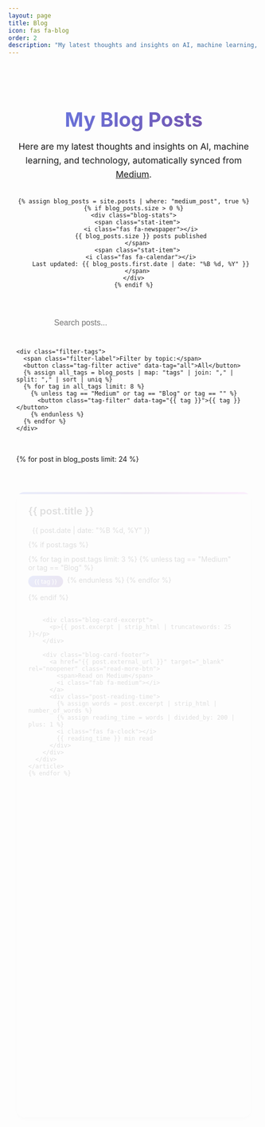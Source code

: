 ```yaml
---
layout: page
title: Blog
icon: fas fa-blog
order: 2
description: "My latest thoughts and insights on AI, machine learning, and technology - automatically synced from Medium."
---
```


<div class="blog-container">
  <div class="blog-header">
    <h1>My Blog Posts</h1>
    <p>Here are my latest thoughts and insights on AI, machine learning, and technology, automatically synced from <a href="https://medium.com/@arjunagarwal899" target="_blank" rel="noopener">Medium</a>.</p>
    
    {% assign blog_posts = site.posts | where: "medium_post", true %}
    {% if blog_posts.size > 0 %}
    <div class="blog-stats">
      <span class="stat-item">
        <i class="fas fa-newspaper"></i>
        {{ blog_posts.size }} posts published
      </span>
      <span class="stat-item">
        <i class="fas fa-calendar"></i>
        Last updated: {{ blog_posts.first.date | date: "%B %d, %Y" }}
      </span>
    </div>
    {% endif %}
  </div>

  <!-- Filter and Search -->
  <div class="blog-controls">
    <div class="search-box">
      <i class="fas fa-search"></i>
      <input type="text" id="blog-search" placeholder="Search posts..." />
    </div>
    
    <div class="filter-tags">
      <span class="filter-label">Filter by topic:</span>
      <button class="tag-filter active" data-tag="all">All</button>
      {% assign all_tags = blog_posts | map: "tags" | join: "," | split: "," | sort | uniq %}
      {% for tag in all_tags limit: 8 %}
        {% unless tag == "Medium" or tag == "Blog" or tag == "" %}
          <button class="tag-filter" data-tag="{{ tag }}">{{ tag }}</button>
        {% endunless %}
      {% endfor %}
    </div>
  </div>

  <div class="blog-grid" id="blog-grid">
    {% for post in blog_posts limit: 24 %}
    <article class="blog-card" data-tags="{{ post.tags | join: ',' | downcase }}">
      <div class="blog-card-content">
        <div class="blog-card-header">
          <h3 class="blog-card-title">
            <a href="{{ post.external_url }}" target="_blank" rel="noopener">
              {{ post.title }}
            </a>
          </h3>
          <div class="blog-card-meta">
            <time datetime="{{ post.date | date_to_xmlschema }}">
              <i class="fas fa-calendar-alt"></i>
              {{ post.date | date: "%B %d, %Y" }}
            </time>
            {% if post.tags %}
            <div class="blog-card-tags">
              {% for tag in post.tags limit: 3 %}
                {% unless tag == "Medium" or tag == "Blog" %}
                  <span class="tag">{{ tag }}</span>
                {% endunless %}
              {% endfor %}
            </div>
            {% endif %}
          </div>
        </div>
        
        <div class="blog-card-excerpt">
          <p>{{ post.excerpt | strip_html | truncatewords: 25 }}</p>
        </div>
        
        <div class="blog-card-footer">
          <a href="{{ post.external_url }}" target="_blank" rel="noopener" class="read-more-btn">
            <span>Read on Medium</span>
            <i class="fab fa-medium"></i>
          </a>
          <div class="post-reading-time">
            {% assign words = post.excerpt | strip_html | number_of_words %}
            {% assign reading_time = words | divided_by: 200 | plus: 1 %}
            <i class="fas fa-clock"></i>
            {{ reading_time }} min read
          </div>
        </div>
      </div>
    </article>
    {% endfor %}
  </div>

  {% if blog_posts.size == 0 %}
  <div class="no-posts">
    <div class="no-posts-icon">
      <i class="fas fa-newspaper"></i>
    </div>
    <h3>No blog posts found</h3>
    <p>Posts will appear here automatically when synced from Medium.</p>
    <p>The sync happens every 6 hours, or you can trigger it manually from the repository.</p>
    <a href="https://github.com/arjunagarwal899/arjunagarwal899.github.io/actions" target="_blank" rel="noopener" class="check-sync-btn">
      <i class="fas fa-sync-alt"></i>
      Check Sync Status
    </a>
  </div>
  {% endif %}

  <div class="no-results" id="no-results" style="display: none;">
    <div class="no-results-icon">
      <i class="fas fa-search"></i>
    </div>
    <h3>No posts found</h3>
    <p>Try adjusting your search or filter criteria.</p>
  </div>

  {% if blog_posts.size > 24 %}
  <div class="load-more-container">
    <button id="load-more-btn" class="load-more-btn">
      <span>Load More Posts</span>
      <i class="fas fa-chevron-down"></i>
    </button>
  </div>
  {% endif %}

  <div class="blog-footer">
    <div class="footer-content">
      <p>
        <i class="fab fa-medium"></i>
        Want to see all my posts? Visit my 
        <a href="https://medium.com/@arjunagarwal899" target="_blank" rel="noopener">
          Medium profile
        </a>
      </p>
      <p class="sync-info">
        <i class="fas fa-sync-alt"></i>
        Posts are automatically synced every 6 hours from Medium
      </p>
    </div>
  </div>
</div>

<style>
:root {
  --blog-primary: #667eea;
  --blog-secondary: #764ba2;
  --blog-accent: #f093fb;
  --blog-text: var(--text-color);
  --blog-text-muted: var(--text-muted-color);
  --blog-bg: var(--main-bg);
  --blog-card-bg: var(--card-bg);
  --blog-border: var(--border-color);
  --blog-shadow: rgba(0, 0, 0, 0.1);
  --blog-hover-shadow: rgba(0, 0, 0, 0.15);
}

.blog-container {
  max-width: 1200px;
  margin: 0 auto;
  padding: 2rem 1rem;
}

.blog-header {
  text-align: center;
  margin-bottom: 3rem;
}

.blog-header h1 {
  font-size: 2.5rem;
  margin-bottom: 1rem;
  background: linear-gradient(135deg, var(--blog-primary) 0%, var(--blog-secondary) 100%);
  -webkit-background-clip: text;
  -webkit-text-fill-color: transparent;
  background-clip: text;
  font-weight: 700;
}

.blog-header p {
  font-size: 1.1rem;
  color: var(--blog-text-muted);
  max-width: 600px;
  margin: 0 auto 2rem;
  line-height: 1.6;
}

.blog-stats {
  display: flex;
  justify-content: center;
  gap: 2rem;
  flex-wrap: wrap;
  margin-top: 1.5rem;
}

.stat-item {
  display: flex;
  align-items: center;
  gap: 0.5rem;
  color: var(--blog-text-muted);
  font-size: 0.9rem;
}

.stat-item i {
  color: var(--blog-primary);
}

.blog-controls {
  margin-bottom: 2rem;
  display: flex;
  flex-direction: column;
  gap: 1rem;
  align-items: center;
}

.search-box {
  position: relative;
  max-width: 400px;
  width: 100%;
}

.search-box i {
  position: absolute;
  left: 1rem;
  top: 50%;
  transform: translateY(-50%);
  color: var(--blog-text-muted);
}

.search-box input {
  width: 100%;
  padding: 0.75rem 1rem 0.75rem 2.5rem;
  border: 2px solid var(--blog-border);
  border-radius: 2rem;
  background: var(--blog-card-bg);
  color: var(--blog-text);
  font-size: 1rem;
  transition: all 0.3s ease;
}

.search-box input:focus {
  outline: none;
  border-color: var(--blog-primary);
  box-shadow: 0 0 0 3px rgba(102, 126, 234, 0.1);
}

.filter-tags {
  display: flex;
  align-items: center;
  gap: 0.5rem;
  flex-wrap: wrap;
  justify-content: center;
}

.filter-label {
  font-weight: 600;
  color: var(--blog-text);
  margin-right: 0.5rem;
}

.tag-filter {
  padding: 0.5rem 1rem;
  border: 2px solid var(--blog-border);
  background: var(--blog-card-bg);
  color: var(--blog-text);
  border-radius: 1.5rem;
  cursor: pointer;
  transition: all 0.3s ease;
  font-size: 0.85rem;
  font-weight: 500;
}

.tag-filter:hover,
.tag-filter.active {
  background: var(--blog-primary);
  border-color: var(--blog-primary);
  color: white;
  transform: translateY(-2px);
}

.blog-grid {
  display: grid;
  grid-template-columns: repeat(auto-fit, minmax(350px, 1fr));
  gap: 2rem;
  margin-bottom: 3rem;
}

.blog-card {
  background: var(--blog-card-bg);
  border-radius: 16px;
  box-shadow: 0 4px 6px var(--blog-shadow);
  transition: all 0.3s ease;
  overflow: hidden;
  border: 1px solid var(--blog-border);
  position: relative;
}

.blog-card::before {
  content: '';
  position: absolute;
  top: 0;
  left: 0;
  right: 0;
  height: 4px;
  background: linear-gradient(90deg, var(--blog-primary), var(--blog-secondary), var(--blog-accent));
}

.blog-card:hover {
  transform: translateY(-8px);
  box-shadow: 0 12px 30px var(--blog-hover-shadow);
}

.blog-card-content {
  padding: 1.5rem;
  height: 100%;
  display: flex;
  flex-direction: column;
}

.blog-card-title {
  margin: 0 0 1rem 0;
  font-size: 1.25rem;
  line-height: 1.4;
  font-weight: 600;
}

.blog-card-title a {
  color: var(--heading-color);
  text-decoration: none;
  transition: color 0.3s ease;
}

.blog-card-title a:hover {
  color: var(--blog-primary);
}

.blog-card-meta {
  display: flex;
  flex-direction: column;
  gap: 0.75rem;
  margin-bottom: 1rem;
  font-size: 0.875rem;
  color: var(--blog-text-muted);
}

.blog-card-meta time {
  display: flex;
  align-items: center;
  gap: 0.5rem;
}

.blog-card-tags {
  display: flex;
  gap: 0.5rem;
  flex-wrap: wrap;
}

.tag {
  background: linear-gradient(135deg, var(--blog-primary), var(--blog-secondary));
  color: white;
  padding: 0.25rem 0.75rem;
  border-radius: 1rem;
  font-size: 0.75rem;
  font-weight: 500;
}

.blog-card-excerpt {
  flex-grow: 1;
  margin-bottom: 1.5rem;
}

.blog-card-excerpt p {
  color: var(--blog-text);
  line-height: 1.6;
  margin: 0;
}

.blog-card-footer {
  display: flex;
  justify-content: space-between;
  align-items: center;
  margin-top: auto;
  gap: 1rem;
}

.read-more-btn {
  display: inline-flex;
  align-items: center;
  gap: 0.5rem;
  color: white;
  background: linear-gradient(135deg, var(--blog-primary), var(--blog-secondary));
  text-decoration: none;
  font-weight: 500;
  padding: 0.75rem 1.25rem;
  border-radius: 2rem;
  transition: all 0.3s ease;
  font-size: 0.9rem;
}

.read-more-btn:hover {
  transform: translateX(4px);
  box-shadow: 0 4px 12px rgba(102, 126, 234, 0.3);
}

.post-reading-time {
  display: flex;
  align-items: center;
  gap: 0.5rem;
  color: var(--blog-text-muted);
  font-size: 0.8rem;
}

.no-posts,
.no-results {
  text-align: center;
  padding: 4rem 2rem;
  color: var(--blog-text-muted);
}

.no-posts-icon,
.no-results-icon {
  font-size: 4rem;
  color: var(--blog-primary);
  margin-bottom: 1rem;
}

.no-posts h3,
.no-results h3 {
  margin-bottom: 1rem;
  color: var(--heading-color);
}

.check-sync-btn {
  display: inline-flex;
  align-items: center;
  gap: 0.5rem;
  color: white;
  background: var(--blog-primary);
  text-decoration: none;
  padding: 0.75rem 1.5rem;
  border-radius: 2rem;
  margin-top: 1rem;
  transition: all 0.3s ease;
}

.check-sync-btn:hover {
  background: var(--blog-secondary);
  transform: translateY(-2px);
}

.load-more-container {
  text-align: center;
  margin: 2rem 0;
}

.load-more-btn {
  display: inline-flex;
  align-items: center;
  gap: 0.5rem;
  background: var(--blog-card-bg);
  border: 2px solid var(--blog-primary);
  color: var(--blog-primary);
  padding: 0.75rem 1.5rem;
  border-radius: 2rem;
  cursor: pointer;
  transition: all 0.3s ease;
  font-weight: 500;
}

.load-more-btn:hover {
  background: var(--blog-primary);
  color: white;
}

.blog-footer {
  text-align: center;
  padding-top: 2rem;
  border-top: 1px solid var(--blog-border);
}

.footer-content p {
  margin: 0.5rem 0;
  color: var(--blog-text-muted);
}

.footer-content a {
  color: var(--blog-primary);
  text-decoration: none;
  font-weight: 500;
  transition: color 0.3s ease;
}

.footer-content a:hover {
  color: var(--blog-secondary);
}

.sync-info {
  font-size: 0.9rem;
  font-style: italic;
}

/* Responsive Design */
@media (max-width: 768px) {
  .blog-container {
    padding: 1rem 0.5rem;
  }
  
  .blog-grid {
    grid-template-columns: 1fr;
    gap: 1.5rem;
  }
  
  .blog-header h1 {
    font-size: 2rem;
  }
  
  .blog-card-content {
    padding: 1.25rem;
  }
  
  .blog-card-footer {
    flex-direction: column;
    align-items: stretch;
    gap: 0.75rem;
  }
  
  .blog-stats {
    flex-direction: column;
    gap: 1rem;
  }
  
  .blog-controls {
    margin-bottom: 1.5rem;
  }
  
  .filter-tags {
    justify-content: center;
  }
}

@media (max-width: 480px) {
  .blog-header h1 {
    font-size: 1.75rem;
  }
  
  .blog-card-title {
    font-size: 1.1rem;
  }
  
  .filter-tags {
    flex-direction: column;
    align-items: center;
  }
  
  .filter-label {
    margin-bottom: 0.5rem;
  }
}

/* Dark mode enhancements */
@media (prefers-color-scheme: dark) {
  :root {
    --blog-shadow: rgba(0, 0, 0, 0.3);
    --blog-hover-shadow: rgba(0, 0, 0, 0.4);
  }
}

/* Animation for cards appearing */
@keyframes slideInUp {
  from {
    opacity: 0;
    transform: translateY(30px);
  }
  to {
    opacity: 1;
    transform: translateY(0);
  }
}

.blog-card {
  animation: slideInUp 0.6s ease-out;
}

/* Hidden class for filtering */
.blog-card.hidden {
  display: none;
}
</style>

<script>
document.addEventListener('DOMContentLoaded', function() {
  const searchInput = document.getElementById('blog-search');
  const tagFilters = document.querySelectorAll('.tag-filter');
  const blogCards = document.querySelectorAll('.blog-card');
  const noResults = document.getElementById('no-results');
  const blogGrid = document.getElementById('blog-grid');
  
  let currentFilter = 'all';
  let currentSearch = '';
  
  // Search functionality
  if (searchInput) {
    searchInput.addEventListener('input', function(e) {
      currentSearch = e.target.value.toLowerCase();
      filterPosts();
    });
  }
  
  // Tag filter functionality
  tagFilters.forEach(button => {
    button.addEventListener('click', function() {
      // Remove active class from all buttons
      tagFilters.forEach(btn => btn.classList.remove('active'));
      // Add active class to clicked button
      this.classList.add('active');
      
      currentFilter = this.dataset.tag;
      filterPosts();
    });
  });
  
  function filterPosts() {
    let visibleCount = 0;
    
    blogCards.forEach(card => {
      const title = card.querySelector('.blog-card-title a').textContent.toLowerCase();
      const excerpt = card.querySelector('.blog-card-excerpt p').textContent.toLowerCase();
      const tags = card.dataset.tags.toLowerCase();
      
      // Check search match
      const searchMatch = currentSearch === '' || 
        title.includes(currentSearch) || 
        excerpt.includes(currentSearch) ||
        tags.includes(currentSearch);
      
      // Check tag filter match
      const tagMatch = currentFilter === 'all' || 
        tags.includes(currentFilter.toLowerCase());
      
      if (searchMatch && tagMatch) {
        card.classList.remove('hidden');
        visibleCount++;
      } else {
        card.classList.add('hidden');
      }
    });
    
    // Show/hide no results message
    if (noResults) {
      if (visibleCount === 0 && (currentSearch !== '' || currentFilter !== 'all')) {
        noResults.style.display = 'block';
        blogGrid.style.display = 'none';
      } else {
        noResults.style.display = 'none';
        blogGrid.style.display = 'grid';
      }
    }
  }
  
  // Load more functionality (if implemented)
  const loadMoreBtn = document.getElementById('load-more-btn');
  if (loadMoreBtn) {
    loadMoreBtn.addEventListener('click', function() {
      // This would be implemented if you have pagination
      console.log('Load more posts...');
    });
  }
});
</script>